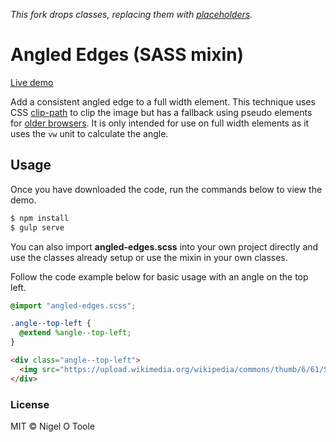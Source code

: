 *This fork drops classes, replacing them with [placeholders](http://sass-lang.com/documentation/Sass/Selector/Placeholder.html).*

# Angled Edges (SASS mixin)

[Live demo](http://nigelotoole.github.io/angled-edges/)

Add a consistent angled edge to a full width element. This technique uses CSS [clip-path](https://developer.mozilla.org/en-US/docs/Web/CSS/clip-path) to clip the image but has a fallback using pseudo elements for [older browsers](http://caniuse.com/#feat=css-clip-path). It is only intended for use on full width elements as it uses the `vw` unit to calculate the angle.


## Usage

Once you have downloaded the code, run the commands below to view the demo.

```javascript
$ npm install
$ gulp serve
```

You can also import **angled-edges.scss** into your own project directly and use the classes already setup or use the mixin in your own classes.


Follow the code example below for basic usage with an angle on the top left.

```scss
@import "angled-edges.scss";

.angle--top-left {
  @extend %angle--top-left;
}
```

```html
<div class="angle--top-left">
  <img src="https://upload.wikimedia.org/wikipedia/commons/thumb/6/61/Sig07-007.jpg/1280px-Sig07-007.jpg" alt="Nebula" class="angle__content">
</div>
```


### License
MIT © Nigel O Toole
